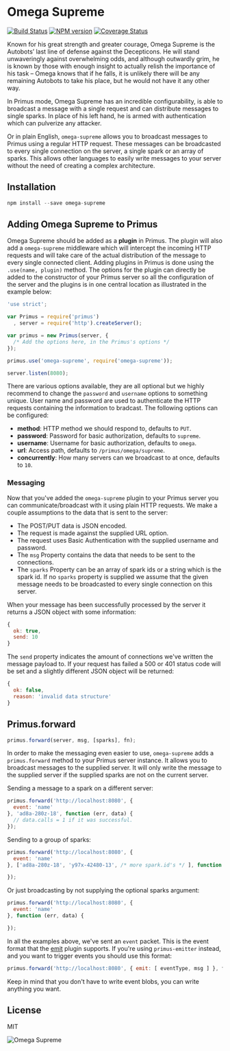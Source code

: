 # Omega Supreme

[![Build Status](https://travis-ci.org/primus/omega-supreme.svg)](https://travis-ci.org/primus/omega-supreme)
[![NPM version](https://badge.fury.io/js/omega-supreme.svg)](http://badge.fury.io/js/omega-supreme)
[![Coverage Status](https://img.shields.io/coveralls/primus/omega-supreme.svg)](https://coveralls.io/r/primus/omega-supreme?branch=master)

Known for his great strength and greater courage, Omega Supreme is the Autobots’
last line of defense against the Decepticons. He will stand unwaveringly against
overwhelming odds, and although outwardly grim, he is known by those with enough
insight to actually relish the importance of his task – Omega knows that if he
falls, it is unlikely there will be any remaining Autobots to take his place,
but he would not have it any other way.

In Primus mode, Omega Supreme has an incredible configurability, is able to
broadcast a message with a single request and can distribute messages to single
sparks. In place of his left hand, he is armed with authentication which can
pulverize any attacker.

Or in plain English, `omega-supreme` allows you to broadcast messages to
Primus using a regular HTTP request. These messages can be broadcasted to every
single connection on the server, a single spark or an array of sparks. This
allows other languages to easily write messages to your server without the need
of creating a complex architecture.

## Installation

```js
npm install --save omega-supreme
```

## Adding Omega Supreme to Primus

Omega Supreme should be added as a **plugin** in Primus. The plugin will also add
a `omega-supreme` middleware which will intercept the incoming HTTP requests and
will take care of the actual distribution of the message to every single connected
client. Adding plugins in Primus is done using the `.use(name, plugin)` method. The
options for the plugin can directly be added to the constructor of your Primus
server so all the configuration of the server and the plugins is in one central
location as illustrated in the example below:

```js
'use strict';

var Primus = require('primus')
  , server = require('http').createServer();

var primus = new Primus(server, {
  /* Add the options here, in the Primus's options */
});

primus.use('omega-supreme', require('omega-supreme'));

server.listen(8080);
```

There are various options available, they are all optional but we highly
recommend to change the `password` and `username` options to something unique.
User name and password are used to authenticate the HTTP requests containing the
information to bradcast. The following options can be configured:

- **method**: HTTP method we should respond to, defaults to `PUT`.
- **password**: Password for basic authorization, defaults to `supreme`.
- **username**: Username for basic authorization, defaults to `omega`.
- **url**: Access path, defaults to `/primus/omega/supreme`.
- **concurrently**: How many servers can we broadcast to at once, defaults to `10`.

### Messaging

Now that you've added the `omega-supreme` plugin to your Primus server you can
communicate/broadcast with it using plain HTTP requests. We make a couple
assumptions to the data that is sent to the server:

- The POST/PUT data is JSON encoded.
- The request is made against the supplied URL option.
- The request uses Basic Authentication with the supplied username and password.
- The `msg` Property contains the data that needs to be sent to the connections.
- The `sparks` Property can be an array of spark ids or a string which is the
  spark id. If no `sparks` property is supplied we assume that the given message
  needs to be broadcasted to every single connection on this server.

When your message has been successfully processed by the server it returns a
JSON object with some information:

```js
{
  ok: true,
  send: 10
}
```

The `send` property indicates the amount of connections we've written the
message payload to. If your request has failed a 500 or 401 status code will be
set and a slightly different JSON object will be returned:

```js
{
  ok: false,
  reason: 'invalid data structure'
}
```

## Primus.forward

```js
primus.forward(server, msg, [sparks], fn);
```

In order to make the messaging even easier to use, `omega-supreme` adds a
`primus.forward` method to your Primus server instance. It allows you to broadcast
messages to the supplied server. It will only write the message to the supplied
server if the supplied sparks are not on the current server.

Sending a message to a spark on a different server:

```js
primus.forward('http://localhost:8080', {
  event: 'name'
}, 'ad8a-280z-18', function (err, data) {
  // data.calls = 1 if it was successful.
});
```

Sending to a group of sparks:

```js
primus.forward('http://localhost:8080', {
  event: 'name'
}, ['ad8a-280z-18', 'y97x-42480-13', /* more spark.id's */ ], function (err, data) {

});
```

Or just broadcasting by not supplying the optional sparks argument:

```js
primus.forward('http://localhost:8080', {
  event: 'name'
}, function (err, data) {

});
```

In all the examples above, we've sent an `event` packet. This is the event format
that the [emit](https://github.com/primus/emit) plugin supports. If you're using
`primus-emitter` instead, and you want to trigger events you should use this
format:

```js
primus.forward('http://localhost:8080', { emit: [ eventType, msg ] }, fn);
```

Keep in mind that you don't have to write event blobs, you can write anything
you want.

## License

MIT

![Omega Supreme](https://raw.githubusercontent.com/primus/omega-supreme/master/logo.jpg)
